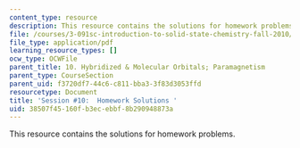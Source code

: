 ```yaml
---
content_type: resource
description: This resource contains the solutions for homework problems.
file: /courses/3-091sc-introduction-to-solid-state-chemistry-fall-2010/38507f45160fb3ecebbf8b290948873a_MIT3_091SCF09_hw10_sol.pdf
file_type: application/pdf
learning_resource_types: []
ocw_type: OCWFile
parent_title: 10. Hybridized & Molecular Orbitals; Paramagnetism
parent_type: CourseSection
parent_uid: f3720df7-44c6-c811-bba3-3f83d3053ffd
resourcetype: Document
title: 'Session #10:  Homework Solutions '
uid: 38507f45-160f-b3ec-ebbf-8b290948873a
---
```

This resource contains the solutions for homework problems.

